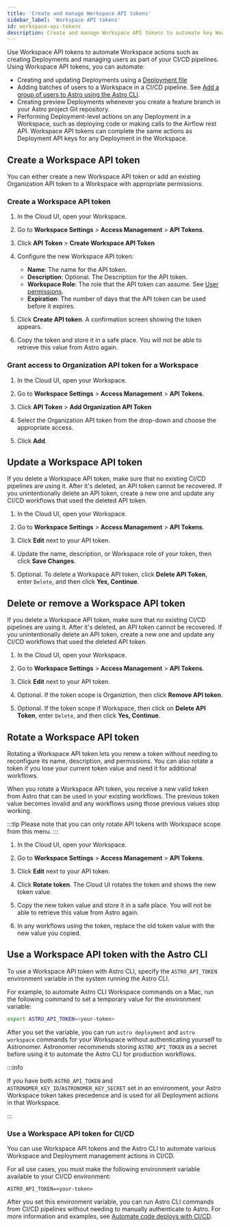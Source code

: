 ```yaml
---
title: 'Create and manage Workspace API tokens'
sidebar_label: 'Workspace API tokens'
id: workspace-api-tokens
description: Create and manage Workspace API tokens to automate key Workspace actions, like adding users and creating Deployments. 
---
```


Use Workspace API tokens to automate Workspace actions such as creating Deployments and managing users as part of your CI/CD pipelines. Using Workspace API tokens, you can automate:

- Creating and updating Deployments using a [Deployment file](manage-deployments-as-code.md)
- Adding batches of users to a Workspace in a CI/CD pipeline. See [Add a group of users to Astro using the Astro CLI](add-user.md#add-a-group-of-users-to-astro-using-the-astro-cli).
- Creating preview Deployments whenever you create a feature branch in your Astro project Git repository. 
- Performing Deployment-level actions on any Deployment in a Workspace, such as deploying code or making calls to the Airflow rest API. Workspace API tokens can complete the same actions as Deployment API keys for any Deployment in the Workspace. 

## Create a Workspace API token

You can either create a new Workspace API token or add an existing Organization API token to a Workspace with appropriate permissions. 

### Create a Workspace API token

1. In the Cloud UI, open your Workspace.
   
2. Go to **Workspace Settings** > **Access Management** > **API Tokens**.
   
3. Click **API Token** > **Create Workspace API Token**
   
4. Configure the new Workspace API token:

    - **Name**: The name for the API token.
    - **Description**: Optional. The Description for the API token.
    - **Workspace Role**: The role that the API token can assume. See [User permissions](user-permissions.md#workspace-roles).
    - **Expiration**: The number of days that the API token can be used before it expires.

5. Click **Create API token**. A confirmation screen showing the token appears.
   
6. Copy the token and store it in a safe place. You will not be able to retrieve this value from Astro again. 


### Grant access to Organization API token for a Workspace

1. In the Cloud UI, open your Workspace.
   
2. Go to **Workspace Settings** > **Access Management** > **API Tokens**.
   
3. Click **API Token** > **Add Organization API Token**
   
4. Select the Organization API token from the drop-down and choose the appropriate access.

5. Click **Add**.


## Update a Workspace API token

If you delete a Workspace API token, make sure that no existing CI/CD pipelines are using it. After it's deleted, an API token cannot be recovered. If you unintentionally delete an API token, create a new one and update any CI/CD workflows that used the deleted API token.

1. In the Cloud UI, open your Workspace.
   
2. Go to **Workspace Settings** > **Access Management** > **API Tokens**.

3. Click **Edit** next to your API token.

4. Update the name, description, or Workspace role of your token, then click **Save Changes**.
   
5. Optional. To delete a Workspace API token, click **Delete API Token**, enter `Delete`, and then click **Yes, Continue**.


## Delete or remove a Workspace API token

If you delete a Workspace API token, make sure that no existing CI/CD pipelines are using it. After it's deleted, an API token cannot be recovered. If you unintentionally delete an API token, create a new one and update any CI/CD workflows that used the deleted API token.


1. In the Cloud UI, open your Workspace.
   
2. Go to **Workspace Settings** > **Access Management** > **API Tokens**.

3. Click **Edit** next to your API token.

4. Optional. If the token scope is Organiztion, then click **Remove API token**.

5. Optional. If the token scope if Workspace, then click on **Delete API Token**, enter `Delete`, and then click **Yes, Continue**.

## Rotate a Workspace API token

Rotating a Workspace API token lets you renew a token without needing to reconfigure its name, description, and permissions. You can also rotate a token if you lose your current token value and need it for additional workflows. 

When you rotate a Workspace API token, you receive a new valid token from Astro that can be used in your existing workflows. The previous token value becomes invalid and any workflows using those previous values stop working. 

:::tip
Please note that you can only rotate API tokens with Workspace scope from this menu.
:::

1. In the Cloud UI, open your Workspace.
   
2. Go to **Workspace Settings** > **Access Management** > **API Tokens**.

3. Click **Edit** next to your API token.

4. Click **Rotate token**. The Cloud UI rotates the token and shows the new token value. 

5. Copy the new token value and store it in a safe place. You will not be able to retrieve this value from Astro again. 

6. In any workflows using the token, replace the old token value with the new value you copied. 

## Use a Workspace API token with the Astro CLI

To use a Workspace API token with Astro CLI, specify the `ASTRO_API_TOKEN` environment variable in the system running the Astro CLI.  

For example, to automate Astro CLI Workspace commands on a Mac, run the following command to set a temporary value for the environment variable:

```sh
export ASTRO_API_TOKEN=<your-token>
```

After you set the variable, you can run `astro deployment` and `astro workspace` commands for your Workspace without authenticating yourself to Astronomer. Astronomer recommends storing `ASTRO_API_TOKEN` as a secret before using it to automate the Astro CLI for production workflows.

:::info

If you have both `ASTRO_API_TOKEN` and `ASTRONOMER_KEY_ID`/`ASTRONOMER_KEY_SECRET` set in an environment, your Astro Workspace token takes precedence and is used for all Deployment actions in that Workspace. 

:::

### Use a Workspace API token for CI/CD

You can use Workspace API tokens and the Astro CLI to automate various Workspace and Deployment management actions in CI/CD. 

For all use cases, you must make the following environment variable available to your CI/CD environment:

```text
ASTRO_API_TOKEN=<your-token>
```

After you set this environment variable, you can run Astro CLI commands from CI/CD pipelines without needing to manually authenticate to Astro. For more information and examples, see [Automate code deploys with CI/CD](set-up-ci-cd.md).

